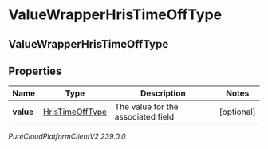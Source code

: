 # ValueWrapperHrisTimeOffType

## ValueWrapperHrisTimeOffType

## Properties

|Name | Type | Description | Notes|
|------------ | ------------- | ------------- | -------------|
| **value** | [HrisTimeOffType](HrisTimeOffType) | The value for the associated field | [optional] |



_PureCloudPlatformClientV2 239.0.0_
